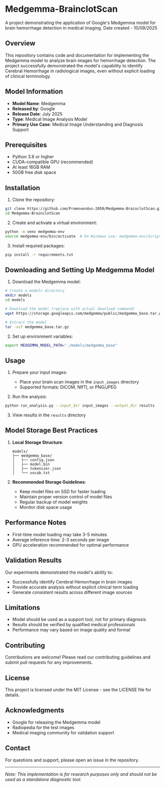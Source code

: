 # Medgemma-BrainclotScan

A project demonstrating the application of Google's Medgemma model for brain hemorrhage detection in medical imaging. Date created - 10/09/2025

## Overview

This repository contains code and documentation for implementing the Medgemma model to analyze brain images for hemorrhage detection. The project successfully demonstrated the model's capability to identify Cerebral Hemorrhage in radiological images, even without explicit loading of clinical terminology.

## Model Information

- **Model Name**: Medgemma
- **Released by**: Google
- **Release Date**: July 2025
- **Type**: Medical Image Analysis Model
- **Primary Use Case**: Medical Image Understanding and Diagnosis Support

## Prerequisites

- Python 3.8 or higher
- CUDA-compatible GPU (recommended)
- At least 16GB RAM
- 50GB free disk space

## Installation

1. Clone the repository:
```bash
git clone https://github.com/Promovendus-2050/Medgemma-BrainclotScan.git
cd Medgemma-BrainclotScan
```

2. Create and activate a virtual environment:
```bash
python -m venv medgemma-env
source medgemma-env/bin/activate  # On Windows use: medgemma-env\Scripts\activate
```

3. Install required packages:
```bash
pip install -r requirements.txt
```

## Downloading and Setting Up Medgemma Model

1. Download the Medgemma model:
```bash
# Create a models directory
mkdir models
cd models

# Download the model (replace with actual download command)
wget https://storage.googleapis.com/medgemma/public/medgemma_base.tar.gz

# Extract the model
tar -xzf medgemma_base.tar.gz
```

2. Set up environment variables:
```bash
export MEDGEMMA_MODEL_PATH="./models/medgemma_base"
```

## Usage

1. Prepare your input images:
   - Place your brain scan images in the `input_images` directory
   - Supported formats: DICOM, NIfTI, or PNG/JPEG

2. Run the analysis:
```bash
python run_analysis.py --input_dir input_images --output_dir results
```

3. View results in the `results` directory

## Model Storage Best Practices

1. **Local Storage Structure**:
   ```
   models/
   ├── medgemma_base/
   │   ├── config.json
   │   ├── model.bin
   │   ├── tokenizer.json
   │   └── vocab.txt
   ```

2. **Recommended Storage Guidelines**:
   - Keep model files on SSD for faster loading
   - Maintain proper version control of model files
   - Regular backup of model weights
   - Monitor disk space usage

## Performance Notes

- First-time model loading may take 3-5 minutes
- Average inference time: 2-3 seconds per image
- GPU acceleration recommended for optimal performance

## Validation Results

Our experiments demonstrated the model's ability to:
- Successfully identify Cerebral Hemorrhage in brain images
- Provide accurate analysis without explicit clinical term loading
- Generate consistent results across different image sources

## Limitations

- Model should be used as a support tool, not for primary diagnosis
- Results should be verified by qualified medical professionals
- Performance may vary based on image quality and format

## Contributing

Contributions are welcome! Please read our contributing guidelines and submit pull requests for any improvements.

## License

This project is licensed under the MIT License - see the LICENSE file for details.

## Acknowledgments

- Google for releasing the Medgemma model
- Radiopedia for the test images
- Medical imaging community for validation support

## Contact

For questions and support, please open an issue in the repository.

---
*Note: This implementation is for research purposes only and should not be used as a standalone diagnostic tool.*
